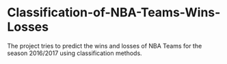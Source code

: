 # Classification-of-NBA-Teams-Wins-Losses

The project tries to predict the wins and losses of NBA Teams for the season 2016/2017 using classification methods.
